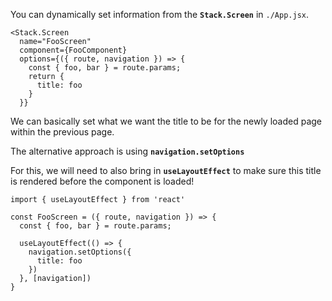 You can dynamically set information from the **`Stack.Screen`** in `./App.jsx`.

```tsx
<Stack.Screen
  name="FooScreen"
  component={FooComponent}
  options={({ route, navigation }) => {
    const { foo, bar } = route.params;
	return {
	  title: foo
	}
  }}
```

We can basically set what we want the title to be for the newly loaded page within the previous page.

The alternative approach is using **`navigation.setOptions`**

For this, we will need to also bring in **`useLayoutEffect`** to make sure this title is rendered before the component is loaded!

```tsx
import { useLayoutEffect } from 'react'

const FooScreen = ({ route, navigation }) => {
  const { foo, bar } = route.params;
  
  useLayoutEffect(() => {
    navigation.setOptions({
      title: foo
    })
  }, [navigation])
}
```